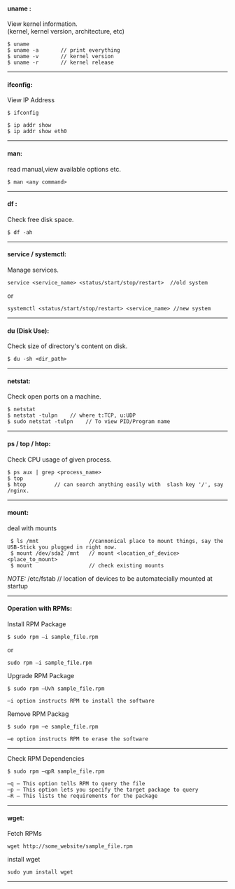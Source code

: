 #### uname :
View kernel information. </br>
(kernel, kernel version, architecture, etc)
```
$ uname
$ uname -a       // print everything
$ uname -v       // kernel version
$ uname -r       // kernel release
```
___
#### ifconfig:
View IP Address
```
$ ifconfig
```
```
$ ip addr show
$ ip addr show eth0
```
___
#### man:
read manual,view available options etc.
```
$ man <any command>
```
___
#### df :
Check free disk space.
```
$ df -ah
```
___
#### service / systemctl:
Manage services.
```
service <service_name> <status/start/stop/restart>  //old system
```
or
```
systemctl <status/start/stop/restart> <service_name> //new system
```
___
#### du (Disk Use):
Check size of directory's content on disk.
```
$ du -sh <dir_path>
```
___
#### netstat:
Check open ports on a machine.
```
$ netstat
$ netstat -tulpn    // where t:TCP, u:UDP
$ sudo netstat -tulpn    // To view PID/Program name
```
___
#### ps / top / htop:
Check CPU usage of given process.
```
$ ps aux | grep <process_name>
$ top
$ htop         // can search anything easily with  slash key '/', say /nginx. 
```
___
#### mount:
deal with mounts
```
 $ ls /mnt                //cannonical place to mount things, say the USB-Stick you plugged in right now.
 $ mount /dev/sda2 /mnt   // mount <location_of_device> <place_to_mount>
 $ mount                  // check existing mounts
```
*NOTE:* 
 /etc/fstab               // location of devices to be automatecially mounted at startup
___
#### Operation with RPMs:
Install RPM Package
```
$ sudo rpm –i sample_file.rpm
```
or
```
sudo rpm –i sample_file.rpm
```
Upgrade RPM Package
```
$ sudo rpm –Uvh sample_file.rpm
```
```
–i option instructs RPM to install the software
```
Remove RPM Packag
```
$ sudo rpm –e sample_file.rpm
```
```
–e option instructs RPM to erase the software
```
---

Check RPM Dependencies
```
$ sudo rpm –qpR sample_file.rpm
```
```
–q – This option tells RPM to query the file
–p – This option lets you specify the target package to query
–R – This lists the requirements for the package
```
___
#### wget:
Fetch RPMs
```
wget http://some_website/sample_file.rpm
```
install wget
```
sudo yum install wget
```
___

